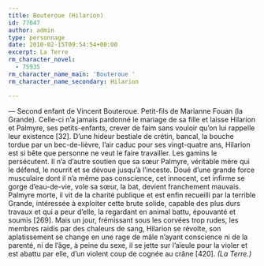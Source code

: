 ```yaml
---
title: Bouteroue (Hilarion)
id: 77047
author: admin
type: personnage
date: 2010-02-15T09:54:54+00:00
excerpt: La Terre
rm_character_novel:
  - 75935
rm_character_name_main: 'Bouteroue '
rm_character_name_secondary: Hilarion

---
```

— Second enfant de Vincent Bouteroue. Petit-fils de Marianne Fouan (la Grande). Celle-ci n&rsquo;a jamais pardonné le mariage de sa fille et laisse Hilarion et Palmyre, ses petits-enfants, crever de faim sans vouloir qu&rsquo;on lui rappelle leur existence [32]. D&rsquo;une hideur bestiale de crétin, bancal, la bouche tordue par un bec-de-lièvre, l&rsquo;air caduc pour ses vingt-quatre ans, Hilarion est si bête que personne ne veut le faire travailler. Les gamins le persécutent. Il n&rsquo;a d&rsquo;autre soutien que sa sœur Palmyre, véritable mère qui le défend, le nourrit et se dévoue jusqu&rsquo;à l&rsquo;inceste. Doué d&rsquo;une grande force musculaire dont il n&rsquo;a même pas conscience, cet innocent, cet infirme se gorge d&rsquo;eau-de-vie, vole sa sœur, la bat, devient franchement mauvais. Palmyre morte, il vit de la charité publique et est enfin recueilli par la terrible Grande, intéressée à exploiter cette brute solide, capable des plus durs travaux et qui a peur d&rsquo;elle, la regardant en animal battu, épouvanté et soumis [269]. Mais un jour, frémissant sous les corvées trop rudes, les membres raidis par des chaleurs de sang, Hilarion se révolte, son aplatissement se change en une rage de mâle n&rsquo;ayant conscience ni de la parenté, ni de l&rsquo;âge, à peine du sexe, il se jette sur l&rsquo;aïeule pour la violer et est abattu par elle, d&rsquo;un violent coup de cognée au crâne [420]. _(La Terre.)_